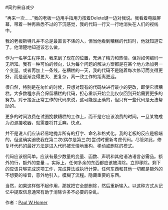 #简约来自减少

“再来一次……”我的老板一边用手指用力按着Delete键一边对我说。我看着电脑屏幕，带着一种再熟悉不过的下沉感觉，我的代码一行又一行地消失在人们的视线中。

我的老板斯特凡并不总是最直言不讳的人，但当他看到糟糕的代码时，他就知道它了。他清楚地知道该怎么做。

作为一名学生程序员，我来到了现在的位置，充满了精力和热情，但对如何编码一无所知。我有一种可怕的倾向，认为每个问题的解决方案都是在某个地方添加另一个变量。或者再加上一条线。在糟糕的一天，我的代码不是随着每次修订而变得更好，而是逐渐变得更大、更复杂，离一致工作的距离更远。

很自然，特别是在匆忙的时候，只想对现有的代码块进行最小的更改，即使它很糟糕。大多数程序员会保留糟糕的代码，担心重新开始会比仅仅回到开始需要更多的努力。对于接近正常工作的代码来说，这可能是正确的，但只有一些代码是无法帮助的。

更多的时间浪费在试图挽救糟糕的工作上，而不是它应该浪费的时间。一旦某物成为资源接收器，就需要将其丢弃。快点。

并不是说人们应该轻易地抛弃所有的打字、命名和格式化。我的老板的反应是极端的，但这确实迫使我在第二次(偶尔是第三次)尝试时重新考虑代码。尽管如此，修复坏代码的最好方法是进入代码被无情地重构、移动或删除的模式。

代码应该很简单。应该有最少数量的变量、函数、声明和其他语法语言必需品。额外的行，额外的变量..。实际上，任何多余的东西都应该被清除。立即移除。剩下的应该只够完成这项工作，完成算法或执行计算。任何东西和其他一切都是额外的不想要的噪音，意外地引入，模糊了流程。隐藏重要的东西。

当然，如果这样做不起作用，那就把它全部删除，然后重新输入。以这种方式从记忆中提取信息通常有助于消除许多不必要的杂乱。

作者：[Paul W.Homer](http://programmer.97things.oreilly.com/wiki/index.php/Paul_W._Homer)